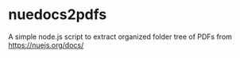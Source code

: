 # nuedocs2pdfs
A simple node.js script to extract organized folder tree of PDFs from https://nuejs.org/docs/
